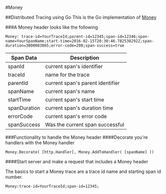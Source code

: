 #Money

##Distributed Tracing using Go
This is the Go implementation of [Money](https://github.com/Comcast/money)

###A Money header looks like the following
```
Money: trace-id=YourTraceId;parent-id=12345;span-id=12346;span-name=YourSpanName;start-time=2016-02-15T20:30:46.782538292Z;span-duration=3000083865;error-code=200;span-success=true
```

|Span Data   |Description                     |
|------------|--------------------------------|
|spanId      |current span's identifier       |
|traceId     |name for the trace              |
|parentId    |current span's parent identifier|
|spanName    |current span's name             |
|startTime   |current span's start time       |
|spanDuration|current span's duration time    |
|errorCode   |current span's error code       |
|spanSuccess |Was the current span successful |

###Functionality to handle the Money header
####Decorate you're handlers with the Money handler
```
Money.Decorate( [http.Handler], Money.AddToHandler( [spanName] ))
```

####Start server and make a request that includes a Money header

The basics to start a Money trace are a trace id name and starting span id number.
```
Money:trace-id=YourTraceId;span-id=12345;
```